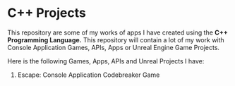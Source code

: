 <h1>C++ Projects</h1>

This repository are some of my works of apps I have created using the <b>C++ Programming Language.</b> This repository will contain a lot of my work with Console Application Games, APIs, Apps or Unreal Engine Game Projects.

Here is the following Games, Apps, APIs and Unreal Projects I have: 
<ol>
<li>Escape: Console Application Codebreaker Game</li>
</ol>



